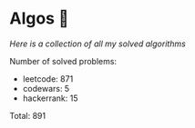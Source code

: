 # Algos 🏯

_Here is a collection of all my solved algorithms_

Number of solved problems:
- leetcode: 871
- codewars: 5
- hackerrank: 15

Total: 891
